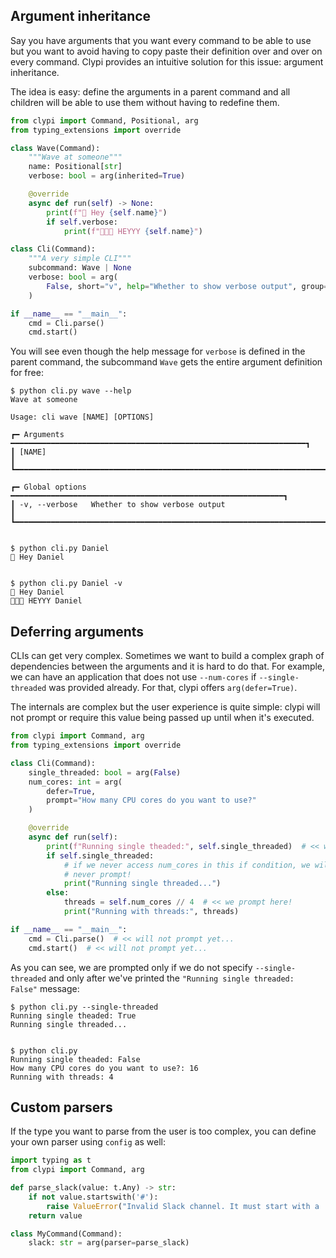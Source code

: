 ## Argument inheritance

Say you have arguments that you want every command to be able to use but you want to avoid
having to copy paste their definition over and over on every command. Clypi provides an intuitive
solution for this issue: argument inheritance.

The idea is easy: define the arguments in a parent command and all children will be able to use them
without having to redefine them.

<!-- mdtest -->
```python title="cli.py" hl_lines="6 15-17"
from clypi import Command, Positional, arg
from typing_extensions import override

class Wave(Command):
    """Wave at someone"""
    name: Positional[str]
    verbose: bool = arg(inherited=True)

    @override
    async def run(self) -> None:
        print(f"👋 Hey {self.name}")
        if self.verbose:
            print(f"👋👋👋 HEYYY {self.name}")

class Cli(Command):
    """A very simple CLI"""
    subcommand: Wave | None
    verbose: bool = arg(
        False, short="v", help="Whether to show verbose output", group="global"
    )

if __name__ == "__main__":
    cmd = Cli.parse()
    cmd.start()
```

You will see even though the help message for `verbose` is defined in the parent command,
the subcommand `Wave` gets the entire argument definition for free:

<!-- termynal -->
```
$ python cli.py wave --help
Wave at someone

Usage: cli wave [NAME] [OPTIONS]

┏━ Arguments ━━━━━━━━━━━━━━━━━━━━━━━━━━━━━━━━━━━━━━━━━━━━━━━━━━━━━━━━━━━━━━━━━━┓
┃ [NAME]                                                                       ┃
┗━━━━━━━━━━━━━━━━━━━━━━━━━━━━━━━━━━━━━━━━━━━━━━━━━━━━━━━━━━━━━━━━━━━━━━━━━━━━━━┛

┏━ Global options ━━━━━━━━━━━━━━━━━━━━━━━━━━━━━━━━━━━━━━━━━━━━━━━━━━━━━━━━━━━━━┓
┃ -v, --verbose   Whether to show verbose output                               ┃
┗━━━━━━━━━━━━━━━━━━━━━━━━━━━━━━━━━━━━━━━━━━━━━━━━━━━━━━━━━━━━━━━━━━━━━━━━━━━━━━┛


$ python cli.py Daniel
👋 Hey Daniel


$ python cli.py Daniel -v
👋 Hey Daniel
👋👋👋 HEYYY Daniel
```


## Deferring arguments

CLIs can get very complex. Sometimes we want to build a complex graph of dependencies between the arguments and it is hard to do that. For example, we can have an application that does not use `--num-cores` if `--single-threaded` was provided already. For that, clypi offers `arg(defer=True)`.

The internals are complex but the user experience is quite simple: clypi will not prompt or require this value being passed up until when it's executed.

<!-- mdtest-stdin 5 -->
```python hl_lines="6 17"
from clypi import Command, arg
from typing_extensions import override

class Cli(Command):
    single_threaded: bool = arg(False)
    num_cores: int = arg(
        defer=True,
        prompt="How many CPU cores do you want to use?"
    )

    @override
    async def run(self):
        print(f"Running single theaded:", self.single_threaded)  # << will not prompt yet...
        if self.single_threaded:
            # if we never access num_cores in this if condition, we will
            # never prompt!
            print("Running single threaded...")
        else:
            threads = self.num_cores // 4  # << we prompt here!
            print("Running with threads:", threads)

if __name__ == "__main__":
    cmd = Cli.parse()  # << will not prompt yet...
    cmd.start()  # << will not prompt yet...
```

As you can see, we are prompted only if we do not specify `--single-threaded` and only
after we've printed the `"Running single threaded: False"` message:

<!-- termynal -->
```
$ python cli.py --single-threaded
Running single theaded: True
Running single threaded...


$ python cli.py
Running single theaded: False
How many CPU cores do you want to use?: 16
Running with threads: 4
```

## Custom parsers

If the type you want to parse from the user is too complex, you can define your own parser
using `config` as well:

<!-- mdtest -->
```python hl_lines="4-7 10"
import typing as t
from clypi import Command, arg

def parse_slack(value: t.Any) -> str:
    if not value.startswith('#'):
        raise ValueError("Invalid Slack channel. It must start with a '#'.")
    return value

class MyCommand(Command):
    slack: str = arg(parser=parse_slack)
```
